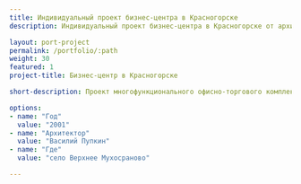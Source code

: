 ```yaml
---
title: Индивидуальный проект бизнес-центра в Красногорске
description: Индивидуальный проект бизнес-центра в Красногорске от архитектурного бюро А510. Индивидуальное проектирование на заказ.

layout: port-project
permalink: /portfolio/:path
weight: 30
featured: 1
project-title: Бизнес-центр в Красногорске

short-description: Проект многофункционального офисно-торгового комплекса с рестораном, банком и автосалоном. Здание рассчитано на 700 сотрудников и на 300 посетителей. Здание автостоянки вмещает 200 автомобилей. Комплекс выполнен в стиле эко-функционализм.

options:
- name: "Год"
  value: "2001"
- name: "Архитектор"
  value: "Василий Пупкин"
- name: "Где"
  value: "село Верхнее Мухосраново"

---
```

